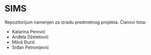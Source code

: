 # SIMS
Repozitorijum namenjen za izradu predmetnog projekta.
Članovi tima:
 - Katarina Perović
 - Anđela Dželetović
 - Miloš Đurić
 - Srđan Petronijević
